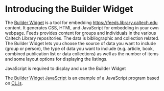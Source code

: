 
# Introducing the Builder Widget

The [Builder Widget](builder-widget.html) is a tool for embedding 
https://feeds.library.caltech.edu content. It generates CSS, 
HTML and JavaScript for embedding in your 
own webpage. Feeds provides content for groups and individuals
in the various Caltech Library repositories. The data is bibliographic 
and collection related. The Builder Widget lets you choose the source 
of data you want to include (group or person), the type of data you 
want to include (e.g. article, book, combined publication list or 
data collections) as well as the number of items and some layout options 
for displaying the listings.


<!-- START: Builder Widget -->

<section id="builder-widget" class="widget">
<!-- This is where "the widget" should display -->
</section>

<noscript>JavaScript is required to display and use the Builder Widget</noscript>

<script src="../scripts/CL.js"></script>

<script src="../scripts/CL-BuilderWidget.js"></script>

<script>
(function (document, window) {
    let cl = Object.assign({}, window.CL),
        widget_element = document.getElementById("builder-widget");

    /* NOTE: We want the builder to be hosted
     * where our code is deployed */
    cl.BaseURL = "";
    cl.BuilderWidget(widget_element);
}(document, window));
</script>



<!--   END: Builder Widget -->

The [Builder Widget JavaScript](CL-Builder-Widget.js "link to source code of Builder Widget") is an example of a JavaScript program based on
[CL.js](../scripts/CL.js "link to source code for CL.js").

